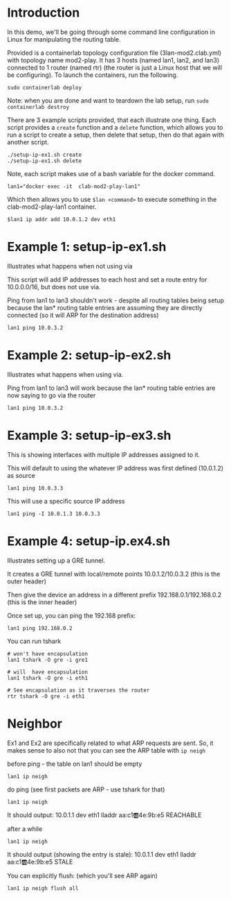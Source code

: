 # Introduction

In this demo, we'll be going through some command line configuration in Linux for manipulating the routing table.  

Provided is a containerlab topology configuration file (3lan-mod2.clab.yml) with topology name mod2-play.  It has 3 hosts (named lan1, lan2, and lan3) connected to 1 router (named rtr) (the router is just a Linux host that we will be configuring).  To launch the containers, run the following.

```
sudo containerlab deploy
```

Note: when you are done and want to teardown the lab setup, run `sudo containerlab destroy`

There are 3 example scripts provided, that each illustrate one thing.  Each script provides a `create` function and a `delete` function, which allows you to run a script to create a setup, then delete that setup, then do that again with another script.

```
./setup-ip-ex1.sh create
./setup-ip-ex1.sh delete
```

Note, each script makes use of a bash variable for the docker command.

```
lan1="docker exec -it  clab-mod2-play-lan1"
```

Which then allows you to use `$lan <command>` to execute something in the clab-mod2-play-lan1 container.

```
$lan1 ip addr add 10.0.1.2 dev eth1
````

# Example 1: setup-ip-ex1.sh 

Illustrates what happens when not using via 

This script will add IP addresses to each host and set a route entry for 10.0.0.0/16, but does not use via.

Ping from lan1 to lan3 shouldn't work - despite all routing tables being setup because the lan* routing table entries are assuming they are directly connected (so it will ARP for the destination address)

```
lan1 ping 10.0.3.2
```

# Example 2: setup-ip-ex2.sh 

Illustrates what happens when using via.

Ping from lan1 to lan3 will work because the lan* routing table entries are now saying to go via the router

```
lan1 ping 10.0.3.2
```

# Example 3: setup-ip-ex3.sh

This is showing interfaces with multiple IP addresses assigned to it.


This will default to using the whatever IP address was first defined (10.0.1.2) as source

```
lan1 ping 10.0.3.3
```

This will use a specific source IP address

```
lan1 ping -I 10.0.1.3 10.0.3.3
```


# Example 4: setup-ip.ex4.sh 


Illustrates setting up a GRE tunnel.  

It creates a GRE tunnel with local/remote points 10.0.1.2/10.0.3.2 (this is the outer header)

Then give the device an address in a different prefix 192.168.0.1/192.168.0.2 (this is the inner header)


Once set up, you can ping the 192.168 prefix:

```
lan1 ping 192.168.0.2
```

You can run tshark

```
# won't have encapsulation
lan1 tshark -O gre -i gre1

# will  have encapsulation
lan1 tshark -O gre -i eth1 

# See encapsulation as it traverses the router
rtr tshark -O gre -i eth1  
```

# Neighbor

Ex1 and Ex2 are specifically related to what ARP requests are sent.  So, it makes sense to also not that you can see the ARP table with `ip neigh`

before ping - the table on lan1 should be empty

````
lan1 ip neigh
````

do ping  (see first packets are ARP - use tshark for that)

```
lan1 ip neigh
```

It should output:   10.0.1.1 dev eth1 lladdr aa:c1:ab:4e:9b:e5 REACHABLE

after a while

```
lan1 ip neigh
```

It should output (showing the entry is stale):    10.0.1.1 dev eth1 lladdr aa:c1:ab:4e:9b:e5 STALE

You can explicitly flush: (which you'll see ARP again)

```
lan1 ip neigh flush all
```

